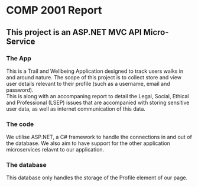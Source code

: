 # COMP 2001 Report 
## This project is an ASP.NET MVC API Micro-Service
### The App
This is a Trail and Wellbeing Application designed to track users walks in and around nature. The scope of this project is to collect store and view user details relevant to their profile (such as a username, email and password).  
This is along with an accompaning report to detail the Legal, Social, Ethical and Professional (LSEP) issues that are accompanied with storing sensitive user data, as well as internet communication of this data. 

### The code
We utilise ASP.NET, a C# framework to handle the connections in and out of the database. We also aim to have support for the other application microservices relavnt to our application. 

### The database
This database only handles the storage of the Profile element of our page.  
